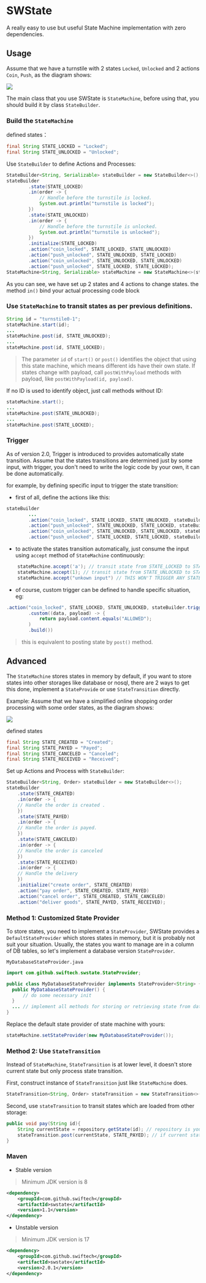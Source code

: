 # SWState

A really easy to use but useful State Machine implementation with zero dependencies.

## Usage

Assume that we have a turnstile with 2 states `Locked`, `Unlocked` and 2 actions `Coin`, `Push`, as the diagram shows:

![](docs/state_machine1.png)

The main class that you use SWState is `StateMachine`, before using that, you should build it by class `StateBuilder`.

### Build the `StateMachine`
  
defined states：

```java
final String STATE_LOCKED = "Locked";
final String STATE_UNLOCKED = "Unlocked";
```  

Use `StateBuilder` to define Actions and Processes:

```java
StateBuilder<String, Serializable> stateBuilder = new StateBuilder<>();
stateBuilder
        .state(STATE_LOCKED)
        .in(order -> {
            // Handle before the turnstile is locked.
            System.out.println("turnstile is locked");
        })
        .state(STATE_UNLOCKED)
        .in(order -> {
            // Handle before the turnstile is unlocked.
            System.out.println("turnstile is unlocked");
        })
        .initialize(STATE_LOCKED)
        .action("coin_locked", STATE_LOCKED, STATE_UNLOCKED)
        .action("push_unlocked", STATE_UNLOCKED, STATE_LOCKED)
        .action("coin_unlocked", STATE_UNLOCKED, STATE_UNLOCKED)
        .action("push_unlocked", STATE_LOCKED, STATE_LOCKED);
StateMachine<String, Serializable> stateMachine = new StateMachine<>(stateBuilder);
```

As you can see, we have set up 2 states and 4 actions to change states.
the method `in()` bind your actual processing code block


### Use `StateMachine` to transit states as per previous definitions. 

```java
String id = "turnstile0-1";
stateMachine.start(id);
...
stateMachine.post(id, STATE_UNLOCKED);
...
stateMachine.post(id, STATE_LOCKED);
```

> The parameter `id` of `start()` or `post()` identifies the object that using this state machine, which means different ids have their own state.
> If states change with payload, call `postWithPayload` methods with payload, like `postWithPayload(id, payload)`.


If no ID is used to identify object, just call methods without ID:

```java
stateMachine.start();
...
stateMachine.post(STATE_UNLOCKED);
...
stateMachine.post(STATE_LOCKED);
```

### Trigger
As of version 2.0, Trigger is introduced to provides automatically state transition. 
Assume that the states transitions are determined just by some input, with trigger, you don't need to write the logic code by your own, it can be done automatically.

for example, by defining specific input to trigger the state transition:

* first of all, define the actions like this:
```java
stateBuilder
        ...
        .action("coin_locked", STATE_LOCKED, STATE_UNLOCKED, stateBuilder.triggerBuilder().c('a', 'A').build())
        .action("push_unlocked", STATE_UNLOCKED, STATE_LOCKED, stateBuilder.triggerBuilder().i(1).build())
        .action("coin_unlocked", STATE_UNLOCKED, STATE_UNLOCKED, stateBuilder.triggerBuilder().f(1.0f).build())
        .action("push_unlocked", STATE_LOCKED, STATE_LOCKED, stateBuilder.triggerBuilder().s("STRING1", "STRING2").build());
```
* to activate the states transition automatically, just consume the input using `accept` method of `StateMachine` continuously:
```java
    stateMachine.accept('a'); // transit state from STATE_LOCKED to STATE_UNLOCKED
    stateMachine.accept(1); // transit state from STATE_UNLOCKED to STATE_LOCKED
    stateMachine.accept("unkown input") // THIS WON'T TRIGGER ANY STATE TRANSITION. 
```

* of course, custom trigger can be defined to handle specific situation, eg:
```java
.action("coin_locked", STATE_LOCKED, STATE_UNLOCKED, stateBuilder.triggerBuilder().c('a', 'A')
        .custom((data, payload) -> {
            return payload.content.equals("ALLOWED");
        )
        .build())
```
> this is equivalent to posting state by `post()` method.

## Advanced

The `StateMachine` stores states in memory by default, if you want to store states into other storages like database or nosql,
there are 2 ways to get this done, implement a `StateProvide` or use `StateTransition` directly.

Example:
Assume that we have a simplified online shopping order processing with some order states, as the diagram shows:

![](docs/state_machine2.png)

defined states

```java
final String STATE_CREATED = "Created";
final String STATE_PAYED = "Payed";
final String STATE_CANCELED = "Canceled";
final String STATE_RECEIVED = "Received";
```

Set up Actions and Process with `StateBuilder`:

```java
StateBuilder<String, Order> stateBuilder = new StateBuilder<>();
stateBuilder
    .state(STATE_CREATED)
    .in(order -> {
    // Handle the order is created .
    })
    .state(STATE_PAYED)
    .in(order -> {
    // Handle the order is payed.
    })
    .state(STATE_CANCELED)
    .in(order -> {
    // Handle the order is canceled
    })
    .state(STATE_RECEIVED)
    .in(order -> {
    // Handle the delivery
    })
    .initialize("create order", STATE_CREATED)
    .action("pay order", STATE_CREATED, STATE_PAYED)
    .action("cancel order", STATE_CREATED, STATE_CANCELED)
    .action("deliver goods", STATE_PAYED, STATE_RECEIVED);
```

### Method 1: Customized State Provider

To store states, you need to implement a `StateProvider`, SWState provides a `DefaultStateProvider` which stores states
in memory, but it is probably not suit your situation. Usually, the states you want to manage are in a column of
DB tables, so let's implement a database version `StateProvider`.

`MyDatabaseStateProvider.java`

```java
import com.github.swiftech.swstate.StateProvider;

public class MyDatabaseStateProvider implements StateProvider<String> {
  public MyDatabaseStateProvider() {
      // do some necessary init
  }
  ... // implement all methods for storing or retrieving state from database.
}
```

Replace the default state provider of state machine with yours:

```java
stateMachine.setStateProvider(new MyDatabaseStateProvider());
```

### Method 2: Use `StateTransition`

Instead of `StateMachine`, `StateTransition` is at lower level, it doesn't store current state but only process state transition.

First, construct instance of `StateTransition` just like `StateMachine` does.

```java
StateTransition<String, Order> stateTransition = new StateTransition<>(stateBuilder);
```

Second, use `stateTransition` to transit states which are loaded from other storage:

```java
public void pay(String id){
    String currentState = repository.getState(id); // repository is your own data access API
    stateTransition.post(currentState, STATE_PAYED); // if current state is not 'Created', it fails as per previous setting
}
```

### Maven

* Stable version
> Minimum JDK version is 8
```xml
<dependency>
    <groupId>com.github.swiftech</groupId>
    <artifactId>swstate</artifactId>
    <version>1.1</version>
</dependency>
```

* Unstable version
> Minimum JDK version is 17

```xml
<dependency>
    <groupId>com.github.swiftech</groupId>
    <artifactId>swstate</artifactId>
    <version>2.0.1</version>
</dependency>
```